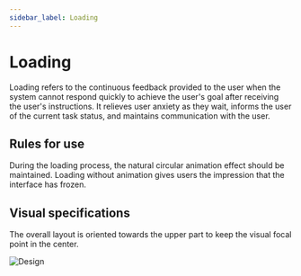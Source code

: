 ```yaml
---
sidebar_label: Loading
---
```


# Loading

Loading refers to the continuous feedback provided to the user when the system cannot respond quickly to achieve the user's goal after receiving the user's instructions. It relieves user anxiety as they wait, informs the user of the current task status, and maintains communication with the user.

## Rules for use

During the loading process, the natural circular animation effect should be maintained. Loading without animation gives users the impression that the interface has frozen.

## Visual specifications

The overall layout is oriented towards the upper part to keep the visual focal point in the center.

![Design](/img/design/ac3ab3a1baa84e21aab5b9041bc4d500.png)

